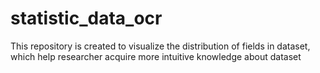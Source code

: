 # statistic_data_ocr
This repository is created to visualize the distribution of fields in dataset, which help researcher acquire more intuitive knowledge about dataset
